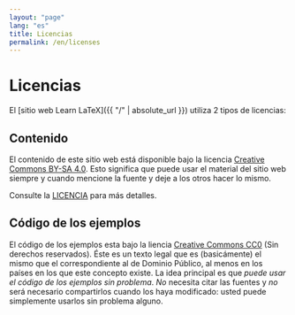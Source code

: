 ```yaml
---
layout: "page"
lang: "es"
title: Licencias
permalink: /en/licenses
---
```


# Licencias

El [sitio web Learn LaTeX]({{ "/" | absolute_url }}) utiliza 2 tipos de licencias:

## Contenido

El contenido de este sitio web está disponible bajo la licencia 
[Creative Commons BY-SA 4.0](https://creativecommons.org/licenses/by-sa/4.0/).
Esto significa que puede usar el material del sitio web siempre y cuando mencione
la fuente y deje a los otros hacer lo mismo.

Consulte la [LICENCIA](../LICENSE) para más detalles.

## Código de los ejemplos

El código de los ejemplos esta bajo la liencia 
[Creative Commons CC0](https://creativecommons.org/share-your-work/public-domain/cc0/) 
(Sin derechos reservados). Éste es un texto legal que es (basicámente) el mismo que el correspondiente al de
Dominio Público, al menos en los países en los que este concepto existe. La idea principal es que 
_puede usar el código de los ejemplos sin problema_. _No_ necesita citar las fuentes y _no_ será necesario compartirlos 
cuando los haya modificado: usted puede simplemente usarlos sin problema alguno.
